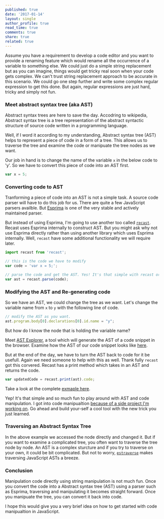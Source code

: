 ```yaml
---
published: true
date: '2017-01-14'
layout: single
author_profile: true
read_time: true
comments: true
share: true
related: true
---
```

Assume you have a requirement to develop a code editor and you want to provide a renaming feature which would rename all the occurrence of a variable to something else. We could just do a simple string replacement but as you can imagine, things would get tricky real soon when your code gets complex. We can't trust string replacement approach to be accurate in this scenario. We could go one step further and write some complex regular expression to get this done. But again, regular expressions are just hard, tricky and simply not fun.

### Meet abstract syntax tree (aka AST)
Abstract syntax trees are here to save the day. Accodring to wikipedia, Abstract syntax tree is a tree representation of the abstract syntactic structure of source code written in a programming language.

Well, if I word it according to my understanding, Abstract syntax tree (AST) helps to represent a piece of code in a form of a tree. This allows us to traverse the tree and examine the code or manipuate the tree nodes as we want.

Our job in hand is to change the name of the variable `x` in the below code to 'y'. So we have to convert this piece of code into an AST first.

```javascript
var x = 5;
```

### Converting code to AST
Tranforming a piece of code into an AST is not a simple task. A source code parser will have to do this job for us. There are quite a few JavaScript parsers availble. But [Esprima](http://esprima.org/) is one of the very stable and actively maintained parser.

But instead of using Esprima, I'm going to use another too called [`recast`](https://github.com/benjamn/recast). Recast uses Esprima internally to construct AST. But you might ask why not use Esprima directly rather than using another library which uses Esprima internally. Well, `recast` have some additional functionality we will require later.

```javascript
import recast from 'recast';

// this is the code we have to modify
var code = 'var x = 5;';

// parse the code and get the AST. Yes! It's that simple with recast or esprima.
var ast = recast.parse(code);
```

### Modifying the AST and Re-generating code
So we have an AST, we could change the tree as we want. Let's change the variable name from `x` to `y` with the following line of code.

```javascript
// modify the AST as you want.
ast.program.body[0].declarations[0].id.name = "y";
```

But how do I know the node that is holding the variable name?

Meet [AST Explorer](https://astexplorer.net/), a tool which will generate the AST of a code snippet in the browser. Examine how the AST of our code snippet looks like [here](https://astexplorer.net/#/TEMnzHmo3M).

But at the end of the day, we have to turn the AST back to code for it be usefull. Again we need someone to help with this as well. Thank fully `recast` got this corvered. Recast has a print method which takes in an AST and returns the code.

```javascript
var updatedCode = recast.print(ast).code;
```

Take a look at the complete [exmaple here](http://www.webpackbin.com/4ygV02xUM).

Yep! It's that simple and so much fun to play around with AST and code manipulation. I got into code manipualtion [because of a side project I'm working on](https://github.com/Raathigesh/react-slate). Go ahead and build your-self a cool tool with the new trick you just learned.

### Traversing an Abstract Syntax Tree
In the above example we accessed the node directly and changed it. But if you want to examine a complicated tree, you often want to traverse the tree node by node. An AST is a complex sturcture and if you try to traverse on your own, it could be bit complicated. But not to worry, [`estraverse`](https://github.com/estools/estraverse) makes traversing JavaScript ASTs a breeze.

### Conclusion
Manipulation code directly using string manipulation is not much fun. Once you convert the code into a Abstract syntax tree (AST) using a parser such as Esprima, traversing and manipulating it becomes straight forward. Once you manipuate the tree, you can convert it back into code.

I hope this would give you a very brief idea on how to get started with code manipualtion in JavaScript.
